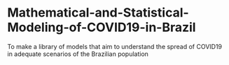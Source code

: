 # Mathematical-and-Statistical-Modeling-of-COVID19-in-Brazil
To make a library of models that aim to understand the spread of COVID19 in adequate scenarios of the Brazilian population

